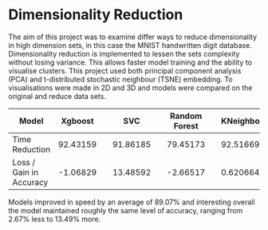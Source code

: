 # Dimensionality Reduction 

The aim of this project was to examine differ ways to reduce dimensionality in high dimension sets, in this case the MNIST handwritten digit database. Dimensionality reduction is implemented to lessen the sets complexity without losing variance. This allows faster model training and the ability to visualise clusters. This project used both principal component analysis (PCA) and t-distributed stochastic neighbour (TSNE) embedding. To visualisations were made in 2D and 3D and models were compared on the original and reduce data sets.

| Model                   | Xgboost  |   | SVC      |   | Random Forest |   | KNeighbors |   | Average  |
|-------------------------|----------|---|----------|---|---------------|---|------------|---|----------|
| Time Reduction          | 92.43159 |   | 91.86185 |   | 79.45173      |   | 92.51669   |   | 89.06547 |
| Loss / Gain in Accuracy | -1.06829 |   | 13.48592 |   | -2.66517      |   | 0.620664   |   | 2.59328  |

Models improved in speed by an average of 89.07% and interesting overall the model maintained roughly the same level of accuracy, ranging from 2.67% less to 13.49% more.
